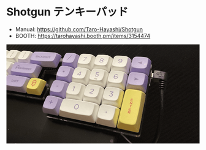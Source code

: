 # Shotgun テンキーパッド
- Manual: https://github.com/Taro-Hayashi/Shotgun
- BOOTH: https://tarohayashi.booth.pm/items/3154474

![](https://github.com/Taro-Hayashi/Shotgun/blob/main/img/shotgun.png)
